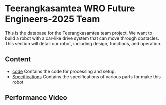 #  Teerangkasamtea WRO Future Engineers-2025 Team
This is the database for the Teerangkasamtea team project. We want to build a robot with a car-like drive system that can move through obstacles. This section will detail our robot, including  design, functions, and operation.



## Content

- [code](https://github.com/Bhumipat001/WRO-Future-Engineers-2025/tree/main/Code) Contains the code for processing and setup.
- [Specifications](https://github.com/Bhumipat001/WRO-Future-Engineers-2025/tree/main/Documentation/Specification) Contains the specifications of various parts for make this robot

## Performance Video




